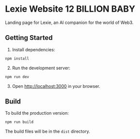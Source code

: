 # Lexie Website 12 BILLION BABY

Landing page for Lexie, an AI companion for the world of Web3.

## Getting Started

1. Install dependencies:
```bash
npm install
```

2. Run the development server:
```bash
npm run dev
```

3. Open [http://localhost:3000](http://localhost:3000) in your browser.

## Build

To build the production version:
```bash
npm run build
```

The build files will be in the `dist` directory. 